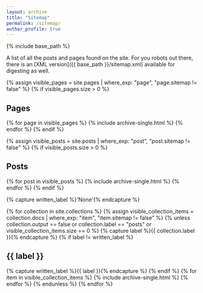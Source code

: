 ```yaml
---
layout: archive
title: "Sitemap"
permalink: /sitemap/
author_profile: true
---
```


{% include base_path %}

A list of all the posts and pages found on the site. For you robots out there, there is an [XML version]({{ base_path }}/sitemap.xml) available for digesting as well.

{% assign visible_pages = site.pages | where_exp: "page", "page.sitemap != false" %}
{% if visible_pages.size > 0 %}
<h2>Pages</h2>
  {% for page in visible_pages %}
    {% include archive-single.html %}
  {% endfor %}
{% endif %}

{% assign visible_posts = site.posts | where_exp: "post", "post.sitemap != false" %}
{% if visible_posts.size > 0 %}
<h2>Posts</h2>
  {% for post in visible_posts %}
    {% include archive-single.html %}
  {% endfor %}
{% endif %}

{% capture written_label %}'None'{% endcapture %}

{% for collection in site.collections %}
  {% assign visible_collection_items = collection.docs | where_exp: "item", "item.sitemap != false" %}
  {% unless collection.output == false or collection.label == "posts" or visible_collection_items.size == 0 %}
    {% capture label %}{{ collection.label }}{% endcapture %}
    {% if label != written_label %}
      <h2>{{ label }}</h2>
      {% capture written_label %}{{ label }}{% endcapture %}
    {% endif %}
    {% for item in visible_collection_items %}
      {% include archive-single.html %}
    {% endfor %}
  {% endunless %}
{% endfor %}
